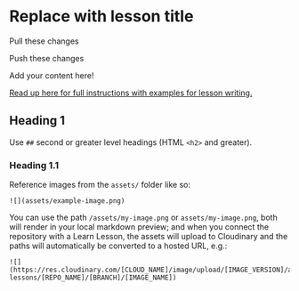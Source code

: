 # Replace with lesson title

Pull these changes

Push these changes

Add your content here!

[Read up here for full instructions with examples for lesson writing.](https://learn.firstdraft.com/lessons/3-how-to-write-a-lesson)

## Heading 1

Use `##` second or greater level headings (HTML `<h2>` and greater).

### Heading 1.1

Reference images from the `assets/` folder like so:

```
![](assets/example-image.png)
```

You can use the path `/assets/my-image.png` or `assets/my-image.png`, both will render in your local markdown preview; and when you connect the repository with a Learn Lesson, the assets will upload to Cloudinary and the paths will automatically be converted to a hosted URL, e.g.:

```
![](https://res.cloudinary.com/[CLOUD_NAME]/image/upload/[IMAGE_VERSION]/appdev-lessons/[REPO_NAME]/[BRANCH]/[IMAGE_NAME])
```
